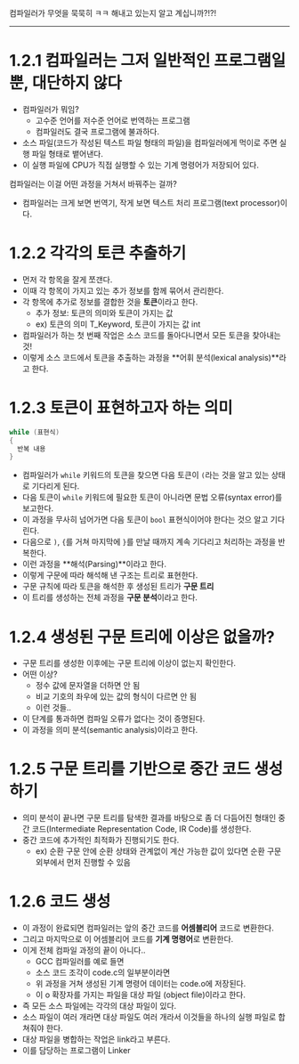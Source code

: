 컴파일러가 무엇을 묵묵히 ㅋㅋ 해내고 있는지 알고 계십니까?!?!

---

# 1.2.1 컴파일러는 그저 일반적인 프로그램일 뿐, 대단하지 않다
- 컴파일러가 뭐임?
  - 고수준 언어를 저수준 언어로 번역하는 프로그램
  - 컴파일러도 결국 프로그램에 불과하다.
- 소스 파일(코드가 작성된 텍스트 파일 형태의 파일)을 컴파일러에게 먹이로 주면 실행 파일 형태로 뱉어낸다.
- 이 실행 파일에 CPU가 직접 실행할 수 있는 기계 명령어가 저장되어 있다.

컴파일러는 이걸 어떤 과정을 거쳐서 바꿔주는 걸까?

- 컴파일러는 크게 보면 번역기, 작게 보면 텍스트 처리 프로그램(text processor)이다.

# 1.2.2 각각의 토큰 추출하기
- 먼저 각 항목을 잘게 쪼갠다.
- 이때 각 항목이 가지고 있는 추가 정보를 함께 묶어서 관리한다.
- 각 항목에 추가로 정보를 결합한 것을 **토큰**이라고 한다.
  - 추가 정보: 토큰의 의미와 토큰이 가지는 값
  - ex) 토큰의 의미 T_Keyword, 토큰이 가지는 값 int
- 컴파일러가 하는 첫 번째 작업은 소스 코드를 돌아다니면서 모든 토큰을 찾아내는 것!
- 이렇게 소스 코드에서 토큰을 추출하는 과정을 **어휘 분석(lexical analysis)**라고 한다.

# 1.2.3 토큰이 표현하고자 하는 의미

```c
while (표현식) 
{
  반복 내용
}
```

- 컴파일러가 `while` 키워드의 토큰을 찾으면 다음 토큰이 `(`라는 것을 알고 있는 상태로 기다리게 된다.
- 다음 토큰이 `while` 키워드에 필요한 토큰이 아니라면 문법 오류(syntax error)를 보고한다.
- 이 과정을 무사히 넘어가면 다음 토큰이 `bool` 표현식이어야 한다는 것으 알고 기다린다.
- 다음으로 `)`, `{`를 거쳐 마지막에 `}`를 만날 때까지 계속 기다리고 처리하는 과정을 반복한다.
- 이런 과정을 **해석(Parsing)**이라고 한다.
- 이렇게 구문에 따라 해석해 낸 구조는 트리로 표현한다.
- 구문 규칙에 따라 토큰을 해석한 후 생성된 트리가 **구문 트리**
- 이 트리를 생성하는 전체 과정을 **구문 분석**이라고 한다.

# 1.2.4 생성된 구문 트리에 이상은 없을까?
- 구문 트리를 생성한 이후에는 구문 트리에 이상이 없는지 확인한다.
- 어떤 이상?
  - 정수 값에 문자열을 더하면 안 됨
  - 비교 기호의 좌우에 있는 값의 형식이 다르면 안 됨
  - 이런 것들..
- 이 단계를 통과하면 컴파일 오류가 없다는 것이 증명된다.
- 이 과정을 의미 분석(semantic analysis)이라고 한다.

# 1.2.5 구문 트리를 기반으로 중간 코드 생성하기
- 의미 분석이 끝나면 구문 트리를 탐색한 결과를 바탕으로 좀 더 다듬어진 형태인 중간 코드(Intermediate Representation Code, IR Code)를 생성한다.
- 중간 코드에 추가적인 최적화가 진행되기도 한다.
  - ex) 순환 구문 안에 순환 상태와 관계없이 계산 가능한 값이 있다면 순환 구문 외부에서 먼저 진행할 수 있음

# 1.2.6 코드 생성
- 이 과정이 완료되면 컴파일러는 앞의 중간 코드를 **어셈블리어** 코드로 변환한다.
- 그리고 마지막으로 이 어셈블리어 코드를 **기계 명령어**로 변환한다.
- 이게 전체 컴파일 과정의 끝이 아니다..
  - GCC 컴파일러를 예로 들면
  - 소스 코드 조각이 code.c의 일부분이라면
  - 위 과정을 거쳐 생성된 기계 명령어 데이터는 code.o에 저장된다.
  - 이 o 확장자를 가지는 파일을 대상 파일 (object file)이라고 한다.
- 즉 모든 소스 파일에는 각각의 대상 파일이 있다.
- 소스 파일이 여러 개라면 대상 파일도 여러 개라서 이것들을 하나의 실행 파일로 합쳐줘야 한다.
- 대상 파일을 병합하는 작업은 link라고 부른다.
- 이를 담당하는 프로그램이 Linker
